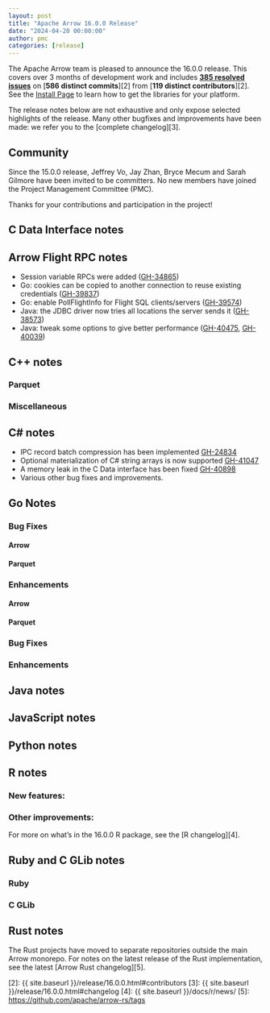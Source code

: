 ```yaml
---
layout: post
title: "Apache Arrow 16.0.0 Release"
date: "2024-04-20 00:00:00"
author: pmc
categories: [release]
---
```

<!--
{% comment %}
Licensed to the Apache Software Foundation (ASF) under one or more
contributor license agreements.  See the NOTICE file distributed with
this work for additional information regarding copyright ownership.
The ASF licenses this file to you under the Apache License, Version 2.0
(the "License"); you may not use this file except in compliance with
the License.  You may obtain a copy of the License at

http://www.apache.org/licenses/LICENSE-2.0

Unless required by applicable law or agreed to in writing, software
distributed under the License is distributed on an "AS IS" BASIS,
WITHOUT WARRANTIES OR CONDITIONS OF ANY KIND, either express or implied.
See the License for the specific language governing permissions and
limitations under the License.
{% endcomment %}
-->


The Apache Arrow team is pleased to announce the 16.0.0 release. This covers
over 3 months of development work and includes [**385 resolved issues**][1]
on [**586 distinct commits**][2] from [**119 distinct contributors**][2].
See the [Install Page](https://arrow.apache.org/install/)
to learn how to get the libraries for your platform.

The release notes below are not exhaustive and only expose selected highlights
of the release. Many other bugfixes and improvements have been made: we refer
you to the [complete changelog][3].

## Community

Since the 15.0.0 release, Jeffrey Vo, Jay Zhan, Bryce Mecum and Sarah Gilmore
have been invited to be committers.
No new members have joined the Project Management Committee (PMC).

Thanks for your contributions and participation in the project!

## C Data Interface notes


## Arrow Flight RPC notes

- Session variable RPCs were added ([GH-34865](https://github.com/apache/arrow/issues/34865))
- Go: cookies can be copied to another connection to reuse existing credentials ([GH-39837](https://github.com/apache/arrow/issues/39837))
- Go: enable PollFlightInfo for Flight SQL clients/servers ([GH-39574](https://github.com/apache/arrow/issues/39574))
- Java: the JDBC driver now tries all locations the server sends it ([GH-38573](https://github.com/apache/arrow/issues/38573))
- Java: tweak some options to give better performance ([GH-40475](https://github.com/apache/arrow/issues/40745), [GH-40039](https://github.com/apache/arrow/issues/40039))

## C++ notes


### Parquet

### Miscellaneous

## C# notes
- IPC record batch compression has been implemented [GH-24834](https://github.com/apache/arrow/issues/24834)
- Optional materialization of C# string arrays is now supported [GH-41047](https://github.com/apache/arrow/issues/41047)
- A memory leak in the C Data interface has been fixed [GH-40898](https://github.com/apache/arrow/issues/40898)
- Various other bug fixes and improvements.


## Go Notes

### Bug Fixes

#### Arrow

#### Parquet

### Enhancements

#### Arrow

#### Parquet

### Bug Fixes

### Enhancements

## Java notes

## JavaScript notes

## Python notes

## R notes

### New features:

### Other improvements:

For more on what’s in the 16.0.0 R package, see the [R changelog][4].

## Ruby and C GLib notes

### Ruby

### C GLib

## Rust notes

The Rust projects have moved to separate repositories outside the
main Arrow monorepo. For notes on the latest release of the Rust
implementation, see the latest [Arrow Rust changelog][5].

[1]: https://github.com/apache/arrow/milestone/59?closed=1
[2]: {{ site.baseurl }}/release/16.0.0.html#contributors
[3]: {{ site.baseurl }}/release/16.0.0.html#changelog
[4]: {{ site.baseurl }}/docs/r/news/
[5]: https://github.com/apache/arrow-rs/tags
